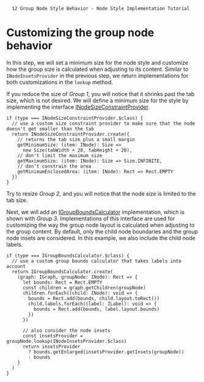 <!--
 //////////////////////////////////////////////////////////////////////////////
 // @license
 // This file is part of yFiles for HTML 2.6.
 // Use is subject to license terms.
 //
 // Copyright (c) 2000-2023 by yWorks GmbH, Vor dem Kreuzberg 28,
 // 72070 Tuebingen, Germany. All rights reserved.
 //
 //////////////////////////////////////////////////////////////////////////////
-->
#

      12 Group Node Style Behavior - Node Style Implementation Tutorial

# Customizing the group node behavior

In this step, we will set a minimum size for the node style and customize how the group size is calculated when adjusting to its content. Similar to `INodeInsetsProvider` in the previous step, we return implementations for both customizations in the `lookup` method.

If you reduce the size of _Group 1_, you will notice that it shrinks past the tab size, which is not desired. We will define a minimum size for the style by implementing the interface [INodeSizeConstraintProvider](https://docs.yworks.com/yfileshtml/#/api/INodeSizeConstraintProvider).

```
if (type === INodeSizeConstraintProvider.$class) {
  // use a custom size constraint provider to make sure that the node doesn't get smaller than the tab
  return INodeSizeConstraintProvider.create({
    // returns the tab size plus a small margin
    getMinimumSize: (item: INode): Size =>
      new Size(tabWidth + 20, tabHeight + 20),
    // don't limit the maximum size
    getMaximumSize: (item: INode): Size => Size.INFINITE,
    // don't constrain the area
    getMinimumEnclosedArea: (item: INode): Rect => Rect.EMPTY
  })
}
```

Try to resize _Group 2_, and you will notice that the node size is limited to the tab size.

Next, we will add an [IGroupBoundsCalculator](https://docs.yworks.com/yfileshtml/#/api/IGroupBoundsCalculator) implementation, which is shown with _Group 3_. Implementations of this interface are used for customizing the way the group node layout is calculated when adjusting to the group content. By default, only the child node boundaries and the group node insets are considered. In this example, we also include the child node labels.

```
if (type === IGroupBoundsCalculator.$class) {
  // use a custom group bounds calculator that takes labels into account
  return IGroupBoundsCalculator.create(
    (graph: IGraph, groupNode: INode): Rect => {
      let bounds: Rect = Rect.EMPTY
      const children = graph.getChildren(groupNode)
      children.forEach((child: INode): void => {
        bounds = Rect.add(bounds, child.layout.toRect())
        child.labels.forEach((label: ILabel): void => {
          bounds = Rect.add(bounds, label.layout.bounds)
        })
      })

      // also consider the node insets
      const insetsProvider = groupNode.lookup(INodeInsetsProvider.$class)
      return insetsProvider
        ? bounds.getEnlarged(insetsProvider.getInsets(groupNode))
        : bounds
    }
  )
}
```
